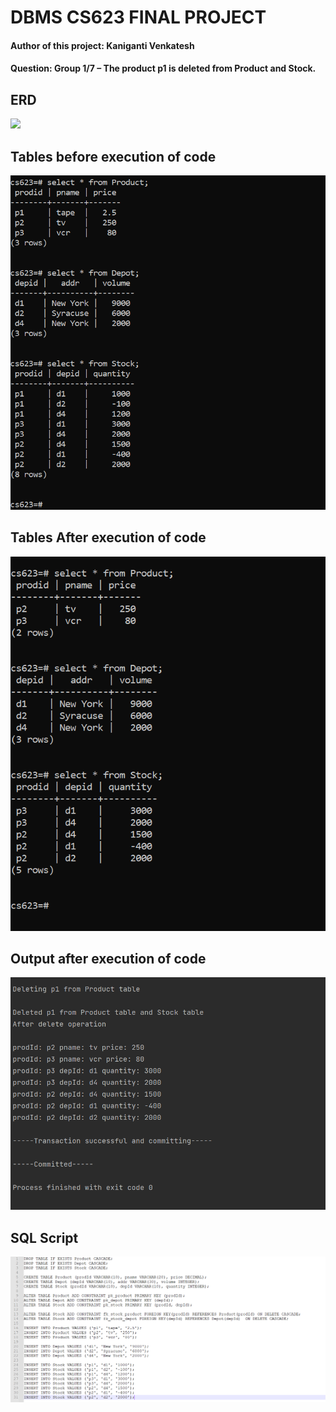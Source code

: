 # DBMS CS623 FINAL PROJECT
#### Author of this project: Kaniganti Venkatesh
#### Question: Group 1/7 – The product p1 is deleted from Product and Stock.



## ERD
<img src="./erd.png"/>

## Tables before execution of code
<img src="./TablesBefore.png" />

## Tables After execution of code
<img src="./TablesAfter.png" />

## Output after execution of code
<img src="./CodeOutput.png" />

## SQL Script
<img src="./script.png" />

